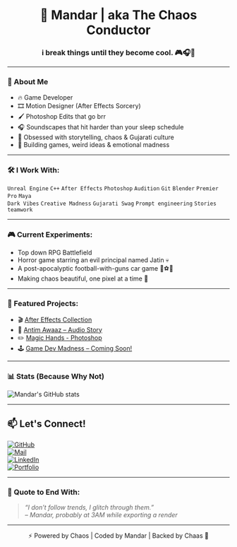 <h1 align="center">🧠 Mandar | aka The Chaos Conductor</h1>
<h3 align="center">i break things until they become cool. 🎮🎧🧨</h3>

---

### 👾 About Me
- 🔥 Game Developer  
- 🎞️ Motion Designer (After Effects Sorcery)  
- 🖌️ Photoshop Edits that go brr  
- 🎧 Soundscapes that hit harder than your sleep schedule  
- 💭 Obsessed with storytelling, chaos & Gujarati culture  
- 🧩 Building games, weird ideas & emotional madness  

---

### 🛠️ I Work With:
`Unreal Engine` `C++` `After Effects` `Photoshop` `Audition` `Git` `Blender` `Premier Pro` `Maya`      
`Dark Vibes` `Creative Madness` `Gujarati Swag` `Prompt engineering` `Stories` `teamwork`

---

### 🎮 Current Experiments:
- Top down RPG Battlefield    
- Horror game starring an evil principal named Jatin 💀  
- A post-apocalyptic football-with-guns car game 🚗⚽🔫  
- Making chaos beautiful, one pixel at a time 🎨

---

### 📂 Featured Projects:
- 🎬 [After Effects Collection](https://github.com/Mandar187/After-Effect)  
- 🧠 [Antim Awaaz – Audio Story](https://github.com/Mandar187/Audition)
- ✏️ [Magic Hands - Photoshop](https://github.com/Mandar187/Photoshop)  
- 🕹️ [Game Dev Madness – Coming Soon!](#)

---

### 📊 Stats (Because Why Not)
![Mandar's GitHub stats](https://github-readme-stats.vercel.app/api?username=Mandar187&show_icons=true&theme=dark)

---

## 📫 Let's Connect!

[![GitHub](https://img.shields.io/badge/-GitHub-000?style=for-the-badge&logo=github&logoColor=white)](https://github.com/Mandar187)  
[![Mail](https://img.shields.io/badge/-Email-D14836?style=for-the-badge&logo=gmail&logoColor=white)](ahirmandarsolanki@gmail.com)  
[![LinkedIn](https://img.shields.io/badge/-LinkedIn-0A66C2?style=for-the-badge&logo=linkedin&logoColor=white)](www.linkedin.com/in/mandar-solanki-b516342a6)  
[![Portfolio](https://img.shields.io/badge/-Portfolio-FF5722?style=for-the-badge&logo=google-chrome&logoColor=white)](https://yourportfolio.com)  


---

### 🧠 Quote to End With:

> *“I don’t follow trends, I glitch through them.”*  
> *– Mandar, probably at 3AM while exporting a render*

---

<p align="center">⚡ Powered by Chaos | Coded by Mandar | Backed by Chaas 🥛</p>
